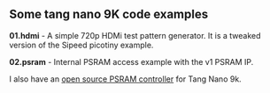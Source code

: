 
## Some tang nano 9K code examples

**01.hdmi** - A simple 720p HDMi test pattern generator. It is a tweaked version of the Sipeed picotiny example.

**02.psram** - Internal PSRAM access example with the v1 PSRAM IP.

I also have an [open source PSRAM controller](https://github.com/zf3/psram-tang-nano-9k) for Tang Nano 9k.
